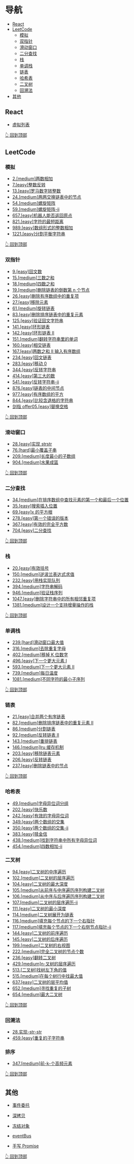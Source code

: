 # 导航

- [React](#React)
- [LeetCode](#LeetCode)
  - [模拟](#模拟)
  - [双指针](#双指针)
  - [滑动窗口](#滑动窗口)
  - [二分查找](#二分查找)
  - [栈](#栈)
  - [单调栈](#单调栈)
  - [链表](#链表)
  - [哈希表](#哈希表)
  - [二叉树](#二叉树)
  - [回溯法](#回溯法)
- [其他](#其他)

## React

- [虚拟列表](./my-react-app/src/component/VirtualList.jsx)

[👆 回到顶部](#导航)

## LeetCode

### 模拟

- [2.[medium]两数相加](./leetCode/2.[medium]两数相加.js)
- [7.[easy]整数反转](./leetCode/7.整数反转.js)
- [13.[easy]罗马数字转整数](./leetCode/13.罗马数字转整数.js)
- [24.[medium]两两交换链表中的节点](leetCode/24.[medium]两两交换链表中的节点.js)
- [54.[medium]螺旋矩阵](leetCode/54.[medium]螺旋矩阵.js)
- [59.[medium]螺旋矩阵-ii](leetCode/59.[medium]螺旋矩阵-ii.js)
- [657.[easy]机器人能否返回原点](leetCode/657.[easy]机器人能否返回原点.js)
- [821.[easy]字符的最短距离](leetCode/821.[easy]字符的最短距离.js)
- [989.[easy]数组形式的整数相加](leetCode/989.[easy]数组形式的整数加法.js)
- [1221.[easy]分割平衡字符串](leetCode/1221.[easy]分割平衡字符串.js)

[👆 回到顶部](#导航)

### 双指针

- [9.[easy]回文数](./leetCode/9.回文数.js)
- [15.[medium]三数之和](leetCode/15.[medium]三数之和.js)
- [18.[medium]四数之和](leetCode/18.[medium]四数之和.js)
- [19.[medium]删除链表的倒数第 n 个节点](leetCode/19.[medium]删除链表的倒数第-n-个结点.js)
- [26.[easy]删除有序数组中的重复项](leetCode/26.删除有序数组中的重复项.js)
- [27.[easy]移除元素](leetCode/27.移除元素.js)
- [61.[medium]旋转链表](leetCode/61.[medium]旋转链表.js)
- [83.[easy]删除排序链表中的重复元素](leetCode/83.[easy]删除排序链表中的重复元素.js)
- [125.[easy]验证回文字符串](leetCode/125.[easy]验证回文串.js)
- [141.[easy]环形链表](leetCode/141.环形链表.js)
- [142.[easy]环形链表 II](leetCode/142.环形链表-ii.js)
- [151.[medium]翻转字符串里的单词](leetCode/151.[medium]翻转字符串里的单词.js)
- [160.[easy]相交链表](leetCode/160.[easy]相交链表.js)
- [167.[easy]两数之和 II 输入有序数组](leetCode/167.[easy]两数之和-ii-输入有序数组.js)
- [234.[easy]回文链表](leetCode/234.[easy]回文链表.js)
- [283.[easy]移动 0](leetCode/283.[easy]移动零.js)
- [344.[easy]反转字符串](leetCode/344.[easy]反转字符串.js)
- [414.[easy]第三大的数](leetCode/414.[easy]第三大的数.js)
- [541.[easy]反转字符串-ii](leetCode/541.[easy]反转字符串-ii.js)
- [876.[easy]链表的中间节点](leetCode/876.链表的中间结点.js)
- [977.[easy]有序数组的平方](leetCode/977.[easy]有序数组的平方.js)
- [844.[easy]比较含退格的字符串](leetCode/844.[easy]比较含退格的字符串.js)
- [剑指 offer05.[easy]替换空格](leetCode/剑指offer05.[easy]替换空格.js)

[👆 回到顶部](#导航)

### 滑动窗口

- [28.[easy]实现 strstr](leetCode/28.实现-str-str.js)
- [76.[hard]最小覆盖子串](leetCode/76.[hard]最小覆盖子串.js)
- [209.[medium]长度最小的子数组](leetCode/209.[medium]长度最小的子数组.js)
- [904.[medium]水果成篮](leetCode/904.[medium]水果成篮.js)

[👆 回到顶部](#导航)

### 二分查找

- [34.[medium]在排序数组中查找元素的第一个和最后一个位置](leetCode/34.[medium]在排序数组中查找元素的第一个和最后一个位置.js)
- [35.[easy]搜索插入位置](leetCode/35.[easy]搜索插入位置.js)
- [69.[easy]x 的平方根](leetCode/69.[easy]x-的平方根.js)
- [278.[easy]第一个错误的版本](leetCode/278.[easy]第一个错误的版本.js)
- [367.[easy]有效的完全平方数](leetCode/367.[easy]有效的完全平方数.js)
- [704.[easy]二分查找](leetCode/704.[easy]二分查找.js)

[👆 回到顶部](#导航)

### 栈

- [20.[easy]有效括号](leetCode/20.有效的括号.js)
- [150.[medium]逆波兰表达式求值](leetCode/150.[medium]逆波兰表达式求值.js)
- [232.[easy]用栈实现队列](leetCode/232.[easy]用栈实现队列.js)
- [394.[medium]字符串解码](leetCode/394.[medium]字符串解码.js)
- [946.[medium]验证栈序列](leetCode/946.[medium]验证栈序列.js)
- [1047.[easy]删除字符串中的所有相邻重复项](leetCode/1047.[easy]删除字符串中的所有相邻重复项.js)
- [1381.[medium]设计一个支持增量操作的栈](leetCode/1381.[medium]设计一个支持增量操作的栈.js)

[👆 回到顶部](#导航)

### 单调栈

- [239.[hard]滑动窗口最大值](leetCode/239.[hard]滑动窗口最大值.js)
- [316.[medium]去除重复字母](leetCode/316.[medium]去除重复字母.js)
- [402.[medium]移掉 K 位数字](leetCode/402.[medium]移掉-k-位数字.js)
- [496.[easy]下一个更大元素 I](leetCode/496.[easy]下一个更大元素-i.js)
- [593.[medium]下一个更大元素 II](leetCode/503.[medium]下一个更大元素-ii.js)
- [739.[medium]每日温度](leetCode/739.[medium]每日温度.js)
- [1081.[medium]不同字符的最小子序列](leetCode/1081.[medium]不同字符的最小子序列.js)

[👆 回到顶部](#导航)

### 链表

- [21.[easy]合并两个有序链表](leetCode/21.合并两个有序链表.js)
- [82.[medium]删除排序链表中的重复元素 II](leetCode/82.[medium]删除排序链表中的重复元素-ii.js)
- [86.[medium]分割链表](leetCode/86.[medium]分隔链表.js)
- [92.[medium]反转链表 II](leetCode/92.反转链表-ii.js)
- [143.[medium]重排链表](leetCode/143.[medium]重排链表.js)
- [146.[medium]lru 缓存机制](leetCode/146.[medium]lru-缓存机制.js)
- [203.[easy]移除链表元素](leetCode/203.[easy]移除链表元素.js)
- [206.[easy]反转链表](leetCode/206.反转链表.js)
- [237.[easy]删除链表中的节点](leetCode/237.[easy]删除链表中的节点.js)

[👆 回到顶部](#导航)

### 哈希表

- [49.[medium]字母异位词分组](leetCode/49.[medium]字母异位词分组.js)
- [202.[easy]快乐数](leetCode/202.[easy]快乐数.js)
- [242.[easy]有效的字母异位词](leetCode/242.[easy]有效的字母异位词.js)
- [349.[easy]两个数组的交集](leetCode/349.[easy]两个数组的交集.js)
- [350.[easy]两个数组的交集-ii](leetCode/350.[easy]两个数组的交集-ii.js)
- [383.[easy]赎金信](leetCode/383.[easy]赎金信.js)
- [438.[medium]找到字符串中所有字母异位词](leetCode/438.[medium]找到字符串中所有字母异位词.js)
- [454.[medium]四数相加-ii](leetCode/454.[medium]四数相加-ii.js)

### 二叉树

- [94.[easy]二叉树的中序遍历](leetCode/94.[easy]二叉树的中序遍历.js)
- [102.[medium]二叉树的层序遍历](leetCode/102.[medium]二叉树的层序遍历.js)
- [104.[easy]二叉树的最大深度](leetCode/104.[easy]二叉树的最大深度.js)
- [105.[medium]从前序与中序遍历序列构建二叉树](leetCode/105.[medium]从前序与中序遍历序列构造二叉树.js)
- [106.[medium]从中序与后序遍历序列构建二叉树](leetCode/106.[medium]从中序与后序遍历序列构造二叉树.js)
- [107.[medium]二叉树的层序遍历-ii](leetCode/107.[medium]二叉树的层序遍历-ii.js)
- [111.[easy]二叉树的最小深度](leetCode/111.[easy]二叉树的最小深度.js)
- [114.[medium]二叉树展开为链表](leetCode/114.[medium]二叉树展开为链表.js)
- [116.[medium]填充每个节点的下一个右指针](leetCode/116.[medium]填充每个节点的下一个右侧节点指针.js)
- [117.[medium]填充每个节点的下一个右侧节点指针-ii](leetCode/117.[medium]填充每个节点的下一个右侧节点指针-ii.js)
- [144.[easy]二叉树的前序遍历](leetCode/144.[easy]二叉树的前序遍历.js)
- [145.[easy]二叉树的后序遍历](leetCode/145.[easy]二叉树的后序遍历.js)
- [199.[medium]二叉树的右视图](leetCode/199.[medium]二叉树的右视图.js)
- [222.[medium]完全二叉树的节点个数](leetCode/222.[medium]完全二叉树的节点个数.js)
- [236.[easy]翻转二叉树](leetCode/226.[easy]翻转二叉树.js)
- [429.[medium]n-叉树的层序遍历](leetCode/429.[medium]n-叉树的层序遍历.js)
- [513.[二叉树]找树左下角的值](leetCode/513.[medium]找树左下角的值.js)
- [515.[medium]在每个树行中找最大值](leetCode/515.[medium]在每个树行中找最大值.js)
- [637.[easy]二叉树的层平均值](leetCode/637.[easy]二叉树的层平均值.js)
- [652.[medium]寻找重复的子树](leetCode/652.[medium]寻找重复的子树.js)
- [654.[medium]最大二叉树](leetCode/654.[medium]最大二叉树.js)

[👆 回到顶部](#导航)

### 回溯法

- [28.实现-str-str](leetCode/28.实现-str-str.js)
- [459.[easy]重复的子字符串](leetCode/459.[easy]重复的子字符串.js)

### 排序

- [347.[medium]前-k-个高频元素](leetCode/347.[medium]前-k-个高频元素.js)

[👆 回到顶部](#导航)

## 其他

- [事件委托](./others/BomEvent/事件委托/index.html)

- [深拷贝](./others/Deep/deepClone.js)

- [冻结对象](./others/Deep/deepFreezy.js)

- [eventBus](./others/EventEmit/evnetBus.js)

- [手写 Promise](./others/Promise/promise.js)

[👆 回到顶部](#导航)
